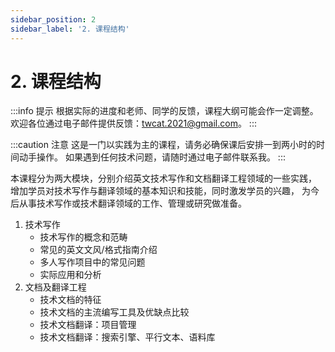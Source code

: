 ```yaml
---
sidebar_position: 2
sidebar_label: '2. 课程结构'
---
```


# 2. 课程结构

:::info 提示
根据实际的进度和老师、同学的反馈，课程大纲可能会作一定调整。
欢迎各位通过电子邮件提供反馈：twcat.2021@gmail.com。
:::

:::caution 注意
这是一门以实践为主的课程，请务必确保课后安排一到两小时的时间动手操作。
如果遇到任何技术问题，请随时通过电子邮件联系我。
:::

本课程分为两大模块，分别介绍英文技术写作和文档翻译工程领域的一些实践，
增加学员对技术写作与翻译领域的基本知识和技能，同时激发学员的兴趣，
为今后从事技术写作或技术翻译领域的工作、管理或研究做准备。

1. 技术写作
   - 技术写作的概念和范畴
   - 常见的英文文风/格式指南介绍
   - 多人写作项目中的常见问题
   - 实际应用和分析
1. 文档及翻译工程
   - 技术文档的特征
   - 技术文档的主流编写工具及优缺点比较
   - 技术文档翻译：项目管理
   - 技术文档翻译：搜索引擎、平行文本、语料库
